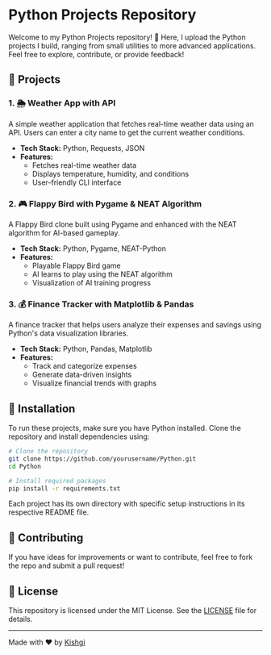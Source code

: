 # Python Projects Repository

Welcome to my Python Projects repository! 🚀 Here, I upload the Python projects I build, ranging from small utilities to more advanced applications. Feel free to explore, contribute, or provide feedback!

## 📌 Projects

### 1. 🌦 Weather App with API
A simple weather application that fetches real-time weather data using an API. Users can enter a city name to get the current weather conditions.

- **Tech Stack:** Python, Requests, JSON
- **Features:**
  - Fetches real-time weather data
  - Displays temperature, humidity, and conditions
  - User-friendly CLI interface

### 2. 🎮 Flappy Bird with Pygame & NEAT Algorithm
A Flappy Bird clone built using Pygame and enhanced with the NEAT algorithm for AI-based gameplay.

- **Tech Stack:** Python, Pygame, NEAT-Python
- **Features:**
  - Playable Flappy Bird game
  - AI learns to play using the NEAT algorithm
  - Visualization of AI training progress

### 3. 💰 Finance Tracker with Matplotlib & Pandas
A finance tracker that helps users analyze their expenses and savings using Python's data visualization libraries.

- **Tech Stack:** Python, Pandas, Matplotlib
- **Features:**
  - Track and categorize expenses
  - Generate data-driven insights
  - Visualize financial trends with graphs

## 🔧 Installation
To run these projects, make sure you have Python installed. Clone the repository and install dependencies using:

```sh
# Clone the repository
git clone https://github.com/yourusername/Python.git
cd Python

# Install required packages
pip install -r requirements.txt
```

Each project has its own directory with specific setup instructions in its respective README file.

## 📢 Contributing
If you have ideas for improvements or want to contribute, feel free to fork the repo and submit a pull request!

## 📄 License
This repository is licensed under the MIT License. See the [LICENSE](LICENSE) file for details.

---
Made with ❤️ by [Kishgi](https://github.com/yourusername)
